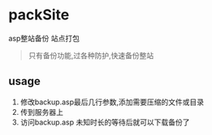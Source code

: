 # packSite
asp整站备份 站点打包

> 只有备份功能,过各种防护,快速备份整站

## usage

1. 修改backup.asp最后几行参数,添加需要压缩的文件或目录
2. 传到服务器上
3. 访问backup.asp 未知时长的等待后就可以下载备份了


